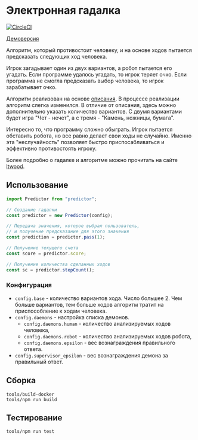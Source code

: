 # Электронная гадалка

[![CircleCI](https://circleci.com/gh/anwinged/predictor/tree/master.svg?style=svg)](https://circleci.com/gh/anwinged/predictor/tree/master)

[Демоверсия][demo]

Алгоритм, который противостоит человеку, и на основе ходов пытается предсказать
следующих ход человека.

Игрок загадывает один из двух вариантов, а робот пытается его угадать.
Если программе удалось угадать, то игрок теряет очко.
Если программа не смогла предсказать выбор человека, то игрок зарабатывает очко.

Алгоритм реализован на основе [описания][algorithm]. В процессе реализации алгоритм слегка изменился.
В отличие от описания, здесь можно дополнительно указать количество вариантов.
С двумя вариантами будет игра "Чет - нечет", а с тремя - "Камень, ножницы, бумага".

Интересно то, что программу сложно обыграть. Игрок пытается обставить робота, но все равно
делает свои ходы не случайно. Именно эта "неслучайность" позволяет быстро приспосабливаться и эффективно
противостоять игроку.

Более подробно о гадалке и алгоритме можно прочитать на сайте [ltwood][about].

## Использование

```javascript
import Predictor from "predictor";

// Создание гадалки
const predictor = new Predictor(config);

// Передача значения, которое выбрал пользователь,
// и получение предсказание для этого значения
const prediction = predictor.pass(1);

// Получение текущего счета
const score = predictor.score;

// Получение количества сделанных ходов
const sc = predictor.stepCount();
```

### Конфигурация

- `config.base` - количество вариантов хода. Число большее 2.
  Чем больше вариантов, тем больше ходов алгоритм тратит на приспособление к ходам человека.
- `config.daemons` - настройка списка демонов.
  - `config.daemons.human` - количество анализируемых ходов человека,
  - `config.daemons.robot` - количество анализируемых ходов робота,
  - `config.daemons.epsilon` - вес вознаграждения правильного ответа.
- `config.supervisor_epsilon` - вес вознаграждения демона за правильный ответ.

## Сборка

    tools/build-docker
    tools/npm run build

## Тестирование

    tools/npm run test

[algorithm]: https://sites.google.com/site/ltwood/projects/heshby/algorithm
[demo]: https://vakhrushev.me/articles/2019-05-01-predictor/
[about]: https://sites.google.com/site/ltwood/projects/heshby
